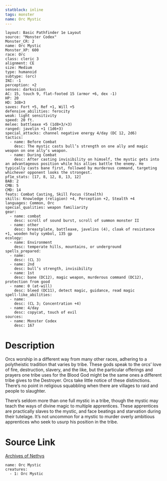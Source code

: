 ```yaml
---
statblock: inline
tags: monster
name: Orc Mystic
---
```

```statblock
layout: Basic Pathfinder 1e Layout
source: "Monster Codex"
Monster_CR: 2
name: Orc Mystic
Monster_XP: 600
race: Orc
class: cleric 3
alignment: CE
size: Medium
type: humanoid
subtype: (orc)
INI: -1
perception: +2
senses: darkvision
AC: 15, touch 9, flat-footed 15 (armor +6, dex -1)
HP: 20
HD: 3d8+3
saves: Fort +5, Ref +1, Will +5
defensive_abilities: ferocity
weak: light sensitivity
speed: 20 ft.
melee: battleaxe +5 (1d8+3/×3)
ranged: javelin +1 (1d6+3)
special_attacks: channel negative energy 4/day (DC 12, 2d6)
tactics:
  - name: Before Combat
    desc: The mystic casts bull’s strength on one ally and magic weapon on one ally’s weapon.
  - name: During Combat
    desc: After casting invisibility on himself, the mystic gets into an advantageous position while his allies battle the enemy. He typically casts bane first, followed by murderous command, targeting whichever opponent looks the strongest.
pf1e_stats: [17, 8, 12, 8, 13, 12]
BAB: 2
CMB: 5
CMD: 14
feats: Combat Casting, Skill Focus (Stealth)
skills: Knowledge (religion) +4, Perception +2, Stealth +4
languages: Common, Orc
special_qualities: weapon familiarity
gear:
  - name: combat
    desc: scroll of sound burst, scroll of summon monster II
  - name: other
    desc: breastplate, battleaxe, javelins (4), cloak of resistance +1, wooden holy symbol, 135 gp
ecology:
  - name: Environment
    desc: temperate hills, mountains, or underground
spells_prepared:
  - name:
    desc: (CL 3)
  - name: 2nd
    desc: bull’s strength, invisibility
  - name: 1st
    desc: bane (DC12), magic weapon, murderous command (DC12), protection from good
  - name: 0 (at-will)
    desc: bleed (DC11), detect magic, guidance, read magic
spell-like_abilities:
  - name:
    desc: (CL 3; Concentration +4)
  - name: 4/day
    desc: copycat, touch of evil
sources:
  - name: Monster Codex
    desc: 167
```
# Description
Orcs worship in a different way from many other races, adhering to a polytheistic tradition that varies by tribe. These gods speak to the orcs’ love of fire, destruction, slavery, and the like, but the particular offerings and prayers one tribe uses for the Blood God might be the same ones a different tribe gives to the Destroyer. Orcs take little notice of these distinctions. There’s no point in religious squabbling when there are villages to raid and people to slaughter.

 There’s seldom more than one full mystic in a tribe, though the mystic may teach the ways of divine magic to multiple apprentices. These apprentices are practically slaves to the mystic, and face beatings and starvation during their tutelage. It’s not uncommon for a mystic to murder overly ambitious apprentices who seek to usurp his position in the tribe.
# Source Link
[Archives of Nethys](https://aonprd.com/MonsterDisplay.aspx?ItemName=Orc%20Mystic)
```encounter-table
name: Orc Mystic
creatures:
  - 1: Orc Mystic
```
